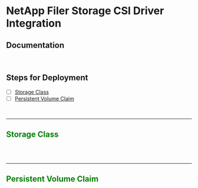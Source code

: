 # NetApp Filer Storage CSI Driver Integration




## Documentation

<br>

## Steps for Deployment

- [ ] [Storage Class](#Storage-Class)
- [ ] [Persistent Volume Claim](#Persistent-Volume-Claim)

</br>

------
## <span style="color:green"><b>Storage Class</span></b>

<br>




</br>

------
## <span style="color:green"><b>Persistent Volume Claim</span></b>

<br>



